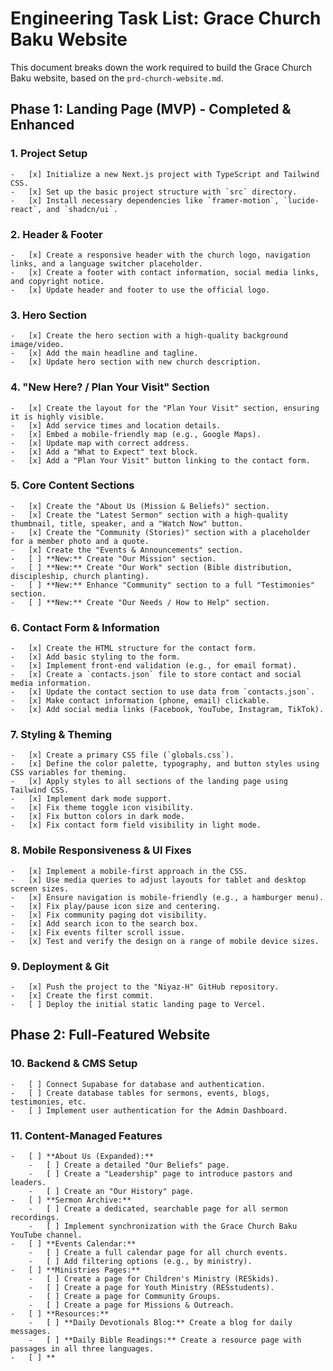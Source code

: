 # Engineering Task List: Grace Church Baku Website

This document breaks down the work required to build the Grace Church Baku website, based on the `prd-church-website.md`.

## Phase 1: Landing Page (MVP) - Completed & Enhanced

### 1.  **Project Setup**
    -   [x] Initialize a new Next.js project with TypeScript and Tailwind CSS.
    -   [x] Set up the basic project structure with `src` directory.
    -   [x] Install necessary dependencies like `framer-motion`, `lucide-react`, and `shadcn/ui`.

### 2.  **Header & Footer**
    -   [x] Create a responsive header with the church logo, navigation links, and a language switcher placeholder.
    -   [x] Create a footer with contact information, social media links, and copyright notice.
    -   [x] Update header and footer to use the official logo.

### 3.  **Hero Section**
    -   [x] Create the hero section with a high-quality background image/video.
    -   [x] Add the main headline and tagline.
    -   [x] Update hero section with new church description.

### 4.  **"New Here? / Plan Your Visit" Section**
    -   [x] Create the layout for the "Plan Your Visit" section, ensuring it is highly visible.
    -   [x] Add service times and location details.
    -   [x] Embed a mobile-friendly map (e.g., Google Maps).
    -   [x] Update map with correct address.
    -   [x] Add a "What to Expect" text block.
    -   [x] Add a "Plan Your Visit" button linking to the contact form.

### 5.  **Core Content Sections**
    -   [x] Create the "About Us (Mission & Beliefs)" section.
    -   [x] Create the "Latest Sermon" section with a high-quality thumbnail, title, speaker, and a "Watch Now" button.
    -   [x] Create the "Community (Stories)" section with a placeholder for a member photo and a quote.
    -   [x] Create the "Events & Announcements" section.
    -   [ ] **New:** Create "Our Mission" section.
    -   [ ] **New:** Create "Our Work" section (Bible distribution, discipleship, church planting).
    -   [ ] **New:** Enhance "Community" section to a full "Testimonies" section.
    -   [ ] **New:** Create "Our Needs / How to Help" section.

### 6.  **Contact Form & Information**
    -   [x] Create the HTML structure for the contact form.
    -   [x] Add basic styling to the form.
    -   [x] Implement front-end validation (e.g., for email format).
    -   [x] Create a `contacts.json` file to store contact and social media information.
    -   [x] Update the contact section to use data from `contacts.json`.
    -   [x] Make contact information (phone, email) clickable.
    -   [x] Add social media links (Facebook, YouTube, Instagram, TikTok).

### 7.  **Styling & Theming**
    -   [x] Create a primary CSS file (`globals.css`).
    -   [x] Define the color palette, typography, and button styles using CSS variables for theming.
    -   [x] Apply styles to all sections of the landing page using Tailwind CSS.
    -   [x] Implement dark mode support.
    -   [x] Fix theme toggle icon visibility.
    -   [x] Fix button colors in dark mode.
    -   [x] Fix contact form field visibility in light mode.

### 8. **Mobile Responsiveness & UI Fixes**
    -   [x] Implement a mobile-first approach in the CSS.
    -   [x] Use media queries to adjust layouts for tablet and desktop screen sizes.
    -   [x] Ensure navigation is mobile-friendly (e.g., a hamburger menu).
    -   [x] Fix play/pause icon size and centering.
    -   [x] Fix community paging dot visibility.
    -   [x] Add search icon to the search box.
    -   [x] Fix events filter scroll issue.
    -   [x] Test and verify the design on a range of mobile device sizes.

### 9.  **Deployment & Git**
    -   [x] Push the project to the "Niyaz-H" GitHub repository.
    -   [x] Create the first commit.
    -   [ ] Deploy the initial static landing page to Vercel.

## Phase 2: Full-Featured Website

### 10.  **Backend & CMS Setup**
    -   [ ] Connect Supabase for database and authentication.
    -   [ ] Create database tables for sermons, events, blogs, testimonies, etc.
    -   [ ] Implement user authentication for the Admin Dashboard.

### 11. **Content-Managed Features**
    -   [ ] **About Us (Expanded):**
        -   [ ] Create a detailed "Our Beliefs" page.
        -   [ ] Create a "Leadership" page to introduce pastors and leaders.
        -   [ ] Create an "Our History" page.
    -   [ ] **Sermon Archive:**
        -   [ ] Create a dedicated, searchable page for all sermon recordings.
        -   [ ] Implement synchronization with the Grace Church Baku YouTube channel.
    -   [ ] **Events Calendar:**
        -   [ ] Create a full calendar page for all church events.
        -   [ ] Add filtering options (e.g., by ministry).
    -   [ ] **Ministries Pages:**
        -   [ ] Create a page for Children's Ministry (RESkids).
        -   [ ] Create a page for Youth Ministry (RESstudents).
        -   [ ] Create a page for Community Groups.
        -   [ ] Create a page for Missions & Outreach.
    -   [ ] **Resources:**
        -   [ ] **Daily Devotionals Blog:** Create a blog for daily messages.
        -   [ ] **Daily Bible Readings:** Create a resource page with passages in all three languages.
    -   [ ] **